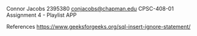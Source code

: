 Connor Jacobs
2395380
conjacobs@chapman.edu
CPSC-408-01
Assignment 4 - Playlist APP

References
https://www.geeksforgeeks.org/sql-insert-ignore-statement/
